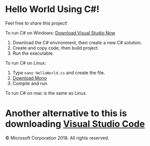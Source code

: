 # Hello World Using C#!
Feel free to share this project!

To run C# on Windows:
[Download Visual Studio Now](https://visualstudio.microsoft.com/thank-you-downloading-visual-studio/?sku=Community&rel=15)
1. Download the C# environment, then create a new C# solution.
2. Create and copy code, then build project.
3. Run the executable.

To run C# on Linux:
1. Type `nano HelloWorld.cs` and create the file.
2. [Download Mono](https://www.mono-project.com/download/stable/#download-lin)
3. Compile and run.

To run C# on mac is the same as Linux.

# Another alternative to this is downloading [Visual Studio Code](https://code.visualstudio.com/download)

&copy; Microsoft Corporation 2018. All rights reserved.
